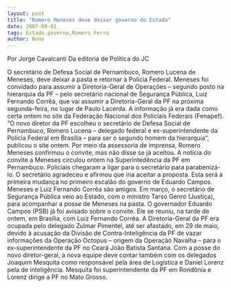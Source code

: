 ```yaml
---
layout: post
title: "Romero Meneses deve deixar governo do Estado"
date: 2007-09-01
tags: Estado,governo,Romero Ferro
author: None
---
```

Por Jorge Cavalcanti 
Da editoria de Pol&iacute;tica do JC 

O secret&aacute;rio de Defesa Social de Pernambuco, Romero Lucena de Meneses, deve deixar a pasta e retornar &agrave; Pol&iacute;cia Federal. Meneses foi convidado para assumir a Diretoria-Geral de Opera&ccedil;&otilde;es &ndash; segundo posto na hierarquia da PF &ndash; pelo secret&aacute;rio nacional de Seguran&ccedil;a P&uacute;blica, Luiz Fernando Corr&ecirc;a, que vai assumir a Diretoria-Geral da PF na pr&oacute;xima segunda-feira, no lugar de Paulo Lacerda. 
A informa&ccedil;&atilde;o j&aacute; era dada como certa ontem no site da Federa&ccedil;&atilde;o Nacional dos Policiais Federais (Fenapef). &ldquo;O novo diretor da PF escolheu o secret&aacute;rio de Defesa Social de Pernambuco, Romero Lucena &ndash; delegado federal e ex-superintendente da Pol&iacute;cia Federal em Bras&iacute;lia &ndash; para ser o segundo homem da hierarquia&rdquo;, publicou o site ontem. 
Por meio da assessoria de imprensa, Romero Meneses confirmou o convite, mas n&atilde;o disse se j&aacute; aceitou. A not&iacute;cia do convite a Meneses circulou ontem na Superinted&ecirc;ncia da PF em Pernambuco. Policiais chegaram a ligar para o secret&aacute;rio para parabeniz&aacute;-lo. O secret&aacute;rio agradeceu e afirmou que iria aceitar a proposta. Esta ser&aacute; a primeira mudan&ccedil;a no primeiro escal&atilde;o do governo de Eduardo Campos. 
Meneses e Luiz Fernando Corr&ecirc;a s&atilde;o amigos. Em mar&ccedil;o, o secret&aacute;rio de Seguran&ccedil;a P&uacute;blica veio ao Estado, com o ministro Tarso Genro (Justi&ccedil;a), para acompanhar a posse de Meneses na pasta. O governador Eduardo Campos (PSB) j&aacute; foi avisado sobre o convite. Ele se reuniu, na tarde de ontem, em Bras&iacute;lia, com Luiz Fernando Corr&ecirc;a. 
A Diretoria-Geral da PF era ocupada pelo delegado Zulmar Pimentel,&nbsp;at&eacute; ser afastado, em 29 de maio, devido &agrave; acusa&ccedil;&atilde;o da Divis&atilde;o de Contra-Intelig&ecirc;ncia da PF de vazar informa&ccedil;&otilde;es da Opera&ccedil;&atilde;o Octopus &ndash; origem da Opera&ccedil;&atilde;o Navalha &ndash; para o ex-superintendente da PF no Cear&aacute; Jo&atilde;o Batista Santana. 
Com a posse do novo diretor-geral, a nova equipe deve contar tamb&eacute;m com os delegados Joaquim Mesquita como respons&aacute;vel pela &aacute;rea de Log&iacute;stica e Daniel Lorenz pela de intelig&ecirc;ncia. Mesquita foi superintendente da PF em Rond&ocirc;nia e Lorenz dirige a PF no Mato Grosso.  